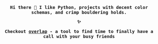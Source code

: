 <h4 align="center"><samp> Hi there 👋 I like Python, projects with decent color schemas, and crimp bouldering holds.

:sparkles:

 Checkout <a href="[overlap.day](https://overlap.day/)/">overlap</a> - a tool to find time to finally have a call with your busy friends</samp></h4>

<!--
**asamokhina/asamokhina** is a ✨ _special_ ✨ repository because its `README.md` (this file) appears on your GitHub profile.

Here are some ideas to get you started:

- 🔭 I’m currently working on ...
- 🌱 I’m currently learning ...
- 👯 I’m looking to collaborate on ...
- 🤔 I’m looking for help with ...
- 💬 Ask me about ...
- 📫 How to reach me: ...
- 😄 Pronouns: ...
- ⚡ Fun fact: ...
-->
